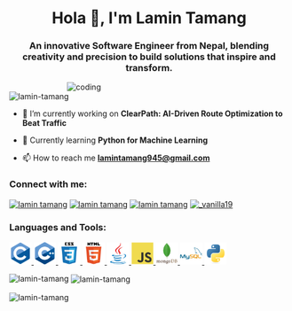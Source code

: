
<h1 align="center">Hola 🌟, I'm Lamin Tamang</h1>
<h3 align="center">An innovative Software Engineer from Nepal, blending creativity and precision to build solutions that inspire and transform.</h3>

<img align="right" alt="coding" width="400" src="https://github.com/user-attachments/assets/140938a6-2aec-46cd-a611-0ab7a2fabbb8">

<p align="left"> <img src="https://komarev.com/ghpvc/?username=lamin-tamang&label=Profile%20views&color=0e75b6&style=flat" alt="lamin-tamang" /> </p>

- 🔭 I’m currently working on **ClearPath: AI-Driven Route Optimization to Beat Traffic**

- 🌱 Currently learning **Python for Machine Learning**

- 📫 How to reach me **lamintamang945@gmail.com**

<h3 align="left">Connect with me:</h3>
<p align="left">
<a href="https://linkedin.com/in/lamin tamang" target="blank"><img align="center" src="https://raw.githubusercontent.com/rahuldkjain/github-profile-readme-generator/master/src/images/icons/Social/linked-in-alt.svg" alt="lamin tamang" height="30" width="40" /></a>
<a href="https://kaggle.com/lamin tamang" target="blank"><img align="center" src="https://raw.githubusercontent.com/rahuldkjain/github-profile-readme-generator/master/src/images/icons/Social/kaggle.svg" alt="lamin tamang" height="30" width="40" /></a>
<a href="https://fb.com/lamin tamang" target="blank"><img align="center" src="https://raw.githubusercontent.com/rahuldkjain/github-profile-readme-generator/master/src/images/icons/Social/facebook.svg" alt="lamin tamang" height="30" width="40" /></a>
<a href="https://instagram.com/_vanilla19" target="blank"><img align="center" src="https://raw.githubusercontent.com/rahuldkjain/github-profile-readme-generator/master/src/images/icons/Social/instagram.svg" alt="_vanilla19" height="30" width="40" /></a>
</p>

<h3 align="left">Languages and Tools:</h3>
<p align="left"> <a href="https://www.cprogramming.com/" target="_blank" rel="noreferrer"> <img src="https://raw.githubusercontent.com/devicons/devicon/master/icons/c/c-original.svg" alt="c" width="40" height="40"/> </a> <a href="https://www.w3schools.com/cpp/" target="_blank" rel="noreferrer"> <img src="https://raw.githubusercontent.com/devicons/devicon/master/icons/cplusplus/cplusplus-original.svg" alt="cplusplus" width="40" height="40"/> </a> <a href="https://www.w3schools.com/css/" target="_blank" rel="noreferrer"> <img src="https://raw.githubusercontent.com/devicons/devicon/master/icons/css3/css3-original-wordmark.svg" alt="css3" width="40" height="40"/> </a> <a href="https://www.w3.org/html/" target="_blank" rel="noreferrer"> <img src="https://raw.githubusercontent.com/devicons/devicon/master/icons/html5/html5-original-wordmark.svg" alt="html5" width="40" height="40"/> </a> <a href="https://www.java.com" target="_blank" rel="noreferrer"> <img src="https://raw.githubusercontent.com/devicons/devicon/master/icons/java/java-original.svg" alt="java" width="40" height="40"/> </a> <a href="https://developer.mozilla.org/en-US/docs/Web/JavaScript" target="_blank" rel="noreferrer"> <img src="https://raw.githubusercontent.com/devicons/devicon/master/icons/javascript/javascript-original.svg" alt="javascript" width="40" height="40"/> </a> <a href="https://www.mongodb.com/" target="_blank" rel="noreferrer"> <img src="https://raw.githubusercontent.com/devicons/devicon/master/icons/mongodb/mongodb-original-wordmark.svg" alt="mongodb" width="40" height="40"/> </a> <a href="https://www.mysql.com/" target="_blank" rel="noreferrer"> <img src="https://raw.githubusercontent.com/devicons/devicon/master/icons/mysql/mysql-original-wordmark.svg" alt="mysql" width="40" height="40"/> </a> <a href="https://www.python.org" target="_blank" rel="noreferrer"> <img src="https://raw.githubusercontent.com/devicons/devicon/master/icons/python/python-original.svg" alt="python" width="40" height="40"/> </a> </p>

<p><img align="left" src="https://github-readme-stats.vercel.app/api/top-langs?username=lamin-tamang&show_icons=true&locale=en&layout=compact" alt="lamin-tamang" /></p>

<p>&nbsp;<img align="center" src="https://github-readme-stats.vercel.app/api?username=lamin-tamang&show_icons=true&locale=en" alt="lamin-tamang" /></p>

<p><img align="center" src="https://github-readme-streak-stats.herokuapp.com/?user=lamin-tamang&" alt="lamin-tamang" /></p>
